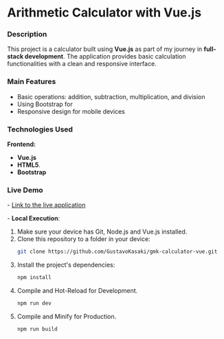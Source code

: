 # **Arithmetic Calculator with Vue.js**

### **Description**
This project is a calculator built using **Vue.js** as part of my journey in **full-stack development**. The application provides basic calculation functionalities with a clean and responsive interface.

### **Main Features**
- Basic operations: addition, subtraction, multiplication, and division
- Using Bootstrap for 
- Responsive design for mobile devices

### **Technologies Used**
**Frontend:**
- **Vue.js**
- **HTML5**.
- **Bootstrap**

### **Live Demo**
\- [Link to the live application](https://gmk-calculator-vue.vercel.app/)

\- **Local Execution**:
1. Make sure your device has Git, Node.js and Vue.js installed.
2. Clone this repository to a folder in your device:
   ```sh
   git clone https://github.com/GustavoKasaki/gmk-calculator-vue.git
   ```
4. Install the project's dependencies:
   ```sh
   npm install
   ```
5. Compile and Hot-Reload for Development.
   ```sh
   npm run dev
   ```
7. Compile and Minify for Production.
   ```sh
   npm run build
   ```
